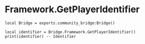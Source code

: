 # Framework.GetPlayerIdentifier

```
local Bridge = exports.community_bridge:Bridge()

local identifier = Bridge.Framework.GetPlayerIdentifier()
print(identifier) -- Identifier
```

